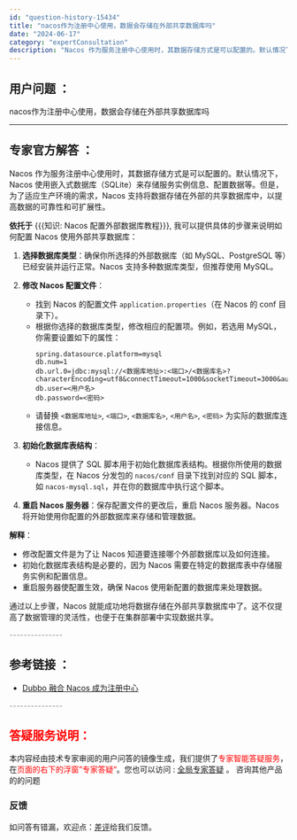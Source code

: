 ```yaml
---
id: "question-history-15434"
title: "nacos作为注册中心使用，数据会存储在外部共享数据库吗"
date: "2024-06-17"
category: "expertConsultation"
description: "Nacos 作为服务注册中心使用时，其数据存储方式是可以配置的。默认情况下，Nacos 使用嵌入式数据库（SQLite）来存储服务实例信息、配置数据等。但是，为了适应生产环境的需求，Nacos 支持将数据存储在外部的共享数据库中，以提高数据的可靠性和可扩展性。**依托于** 知识: Nacos 配置"
---
```


## 用户问题 ： 
 nacos作为注册中心使用，数据会存储在外部共享数据库吗  

---------------
## 专家官方解答 ：

Nacos 作为服务注册中心使用时，其数据存储方式是可以配置的。默认情况下，Nacos 使用嵌入式数据库（SQLite）来存储服务实例信息、配置数据等。但是，为了适应生产环境的需求，Nacos 支持将数据存储在外部的共享数据库中，以提高数据的可靠性和可扩展性。

**依托于** {{{知识: Nacos 配置外部数据库教程}}}, 我可以提供具体的步骤来说明如何配置 Nacos 使用外部共享数据库：

1. **选择数据库类型**：确保你所选择的外部数据库（如 MySQL、PostgreSQL 等）已经安装并运行正常。Nacos 支持多种数据库类型，但推荐使用 MySQL。

2. **修改 Nacos 配置文件**：
   - 找到 Nacos 的配置文件 `application.properties`（在 Nacos 的 conf 目录下）。
   - 根据你选择的数据库类型，修改相应的配置项。例如，若选用 MySQL，你需要设置如下的属性：
     ```
     spring.datasource.platform=mysql
     db.num=1
     db.url.0=jdbc:mysql://<数据库地址>:<端口>/<数据库名>?characterEncoding=utf8&connectTimeout=1000&socketTimeout=3000&autoReconnect=true
     db.user=<用户名>
     db.password=<密码>
     ```
   - 请替换 `<数据库地址>`, `<端口>`, `<数据库名>`, `<用户名>`, `<密码>` 为实际的数据库连接信息。

3. **初始化数据库表结构**：
   - Nacos 提供了 SQL 脚本用于初始化数据库表结构。根据你所使用的数据库类型，在 Nacos 分发包的 `nacos/conf` 目录下找到对应的 SQL 脚本，如 `nacos-mysql.sql`，并在你的数据库中执行这个脚本。

4. **重启 Nacos 服务器**：保存配置文件的更改后，重启 Nacos 服务器。Nacos 将开始使用你配置的外部数据库来存储和管理数据。

**解释**：
- 修改配置文件是为了让 Nacos 知道要连接哪个外部数据库以及如何连接。
- 初始化数据库表结构是必要的，因为 Nacos 需要在特定的数据库表中存储服务实例和配置信息。
- 重启服务器使配置生效，确保 Nacos 使用新配置的数据库来处理数据。

通过以上步骤，Nacos 就能成功地将数据存储在外部共享数据库中了。这不仅提高了数据管理的灵活性，也便于在集群部署中实现数据共享。


<font color="#949494">---------------</font> 


## 参考链接 ：

* [Dubbo 融合 Nacos 成为注册中心](https://nacos.io/docs/latest/ecology/use-nacos-with-dubbo)


 <font color="#949494">---------------</font> 
 


## <font color="#FF0000">答疑服务说明：</font> 

本内容经由技术专家审阅的用户问答的镜像生成，我们提供了<font color="#FF0000">专家智能答疑服务</font>，在<font color="#FF0000">页面的右下的浮窗”专家答疑“</font>。您也可以访问 : [全局专家答疑](https://answer.opensource.alibaba.com/docs/intro) 。 咨询其他产品的的问题

### 反馈
如问答有错漏，欢迎点：[差评](https://ai.nacos.io/user/feedbackByEnhancerGradePOJOID?enhancerGradePOJOId=15504)给我们反馈。
